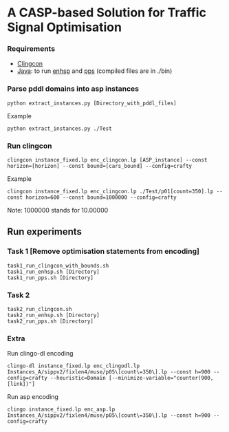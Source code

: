 # A CASP-based Solution for Traffic Signal Optimisation
### Requirements
- [Clingcon](https://potassco.org/clingcon/)
- [Java](https://www.java.com/en/download/manual.jsp): to run [enhsp](https://sites.google.com/view/enhsp/) and [pps](https://github.com/hstairs/pps) (compiled files are in ./bin)


### Parse pddl domains into asp instances 
```
python extract_instances.py [Directory_with_pddl_files]
```
Example
```
python extract_instances.py ./Test
```

### Run clingcon 
```
clingcon instance_fixed.lp enc_clingcon.lp [ASP_instance] --const horizon=[horizon] --const bound=[cars_bound] --config=crafty 
```
Example
```
clingcon instance_fixed.lp enc_clingcon.lp ./Test/p01[count=350].lp --const horizon=600 --const bound=1000000 --config=crafty 
```
Note: 1000000 stands for 10.00000

## Run experiments 
### Task 1 [Remove optimisation statements from encoding]
```
task1_run_clingcon_with_bounds.sh 
task1_run_enhsp.sh [Directory]
task1_run_pps.sh [Directory]
```
### Task 2
```
task2_run_clingcon.sh 
task2_run_enhsp.sh [Directory]
task2_run_pps.sh [Directory]
```

### Extra 
Run clingo-dl encoding
```
clingo-dl instance_fixed.lp enc_clingodl.lp Instances_A/sippv2/fixlen4/muse/p05\[count\=350\].lp --const h=900 --config=crafty --heuristic=Domain [--minimize-variable="counter(900,[link])"]
```
Run asp encoding
```
clingo instance_fixed.lp enc_asp.lp Instances_A/sippv2/fixlen4/muse/p05\[count\=350\].lp --const h=900 --config=crafty 
```